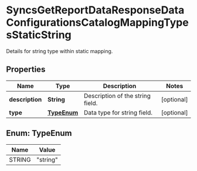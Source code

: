 

# SyncsGetReportDataResponseDataConfigurationsCatalogMappingTypesStaticString

Details for string type within static mapping.

## Properties

| Name | Type | Description | Notes |
|------------ | ------------- | ------------- | -------------|
|**description** | **String** | Description of the string field. |  [optional] |
|**type** | [**TypeEnum**](#TypeEnum) | Data type for string field. |  [optional] |



## Enum: TypeEnum

| Name | Value |
|---- | -----|
| STRING | &quot;string&quot; |



